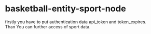 # basketball-entity-sport-node
firstly you have to put authentication data api_token and token_expires. Than You can further access of sport data.
